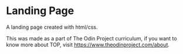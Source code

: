 # Landing Page

A landing page created with html/css.

This was made as a part of The Odin Project curriculum, if you want to know more about TOP, visit https://www.theodinproject.com/about.
